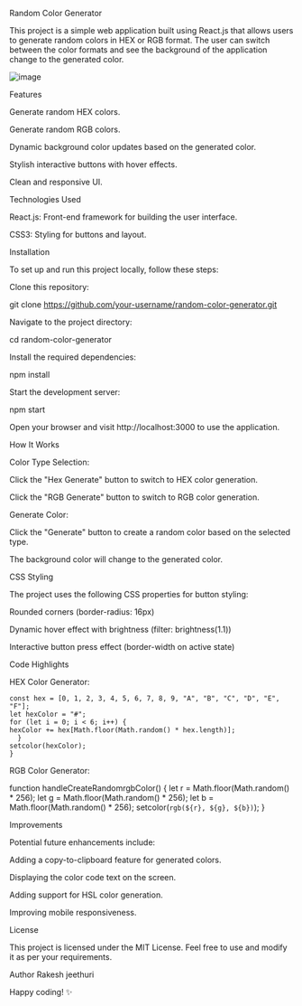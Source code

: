 Random Color Generator

This project is a simple web application built using React.js that allows users to generate random colors in HEX or RGB format. The user can switch between the color formats and see the background of the application change to the generated color.


![image](https://github.com/user-attachments/assets/a6010444-5138-4834-9d4b-4ce393eedb91)


Features

Generate random HEX colors.

Generate random RGB colors.

Dynamic background color updates based on the generated color.

Stylish interactive buttons with hover effects.

Clean and responsive UI.

Technologies Used

React.js: Front-end framework for building the user interface.

CSS3: Styling for buttons and layout.

Installation

To set up and run this project locally, follow these steps:

Clone this repository:

git clone https://github.com/your-username/random-color-generator.git

Navigate to the project directory:

cd random-color-generator

Install the required dependencies:

npm install

Start the development server:

npm start

Open your browser and visit http://localhost:3000 to use the application.

How It Works

Color Type Selection:

Click the "Hex Generate" button to switch to HEX color generation.

Click the "RGB Generate" button to switch to RGB color generation.

Generate Color:

Click the "Generate" button to create a random color based on the selected type.

The background color will change to the generated color.

CSS Styling

The project uses the following CSS properties for button styling:

Rounded corners (border-radius: 16px)

Dynamic hover effect with brightness (filter: brightness(1.1))

Interactive button press effect (border-width on active state)

Code Highlights

HEX Color Generator:

  
  
    
    const hex = [0, 1, 2, 3, 4, 5, 6, 7, 8, 9, "A", "B", "C", "D", "E", "F"];
    let hexColor = "#";
    for (let i = 0; i < 6; i++) {
    hexColor += hex[Math.floor(Math.random() * hex.length)];
      }
    setcolor(hexColor);
    }
    

RGB Color Generator:

function handleCreateRandomrgbColor() {
  let r = Math.floor(Math.random() * 256);
  let g = Math.floor(Math.random() * 256);
  let b = Math.floor(Math.random() * 256);
  setcolor(`rgb(${r}, ${g}, ${b})`);
}

Improvements

Potential future enhancements include:

Adding a copy-to-clipboard feature for generated colors.

Displaying the color code text on the screen.

Adding support for HSL color generation.

Improving mobile responsiveness.

License

This project is licensed under the MIT License. Feel free to use and modify it as per your requirements.

Author
Rakesh jeethuri

Happy coding! ✨
